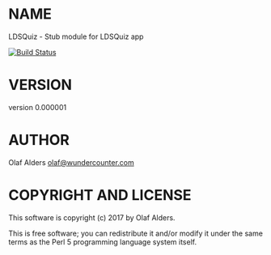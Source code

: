 # NAME

LDSQuiz - Stub module for LDSQuiz app

[![Build Status](https://travis-ci.org/oalders/lds-quiz.png?branch=master)](https://travis-ci.org/oalders/lds-quiz)

# VERSION

version 0.000001

# AUTHOR

Olaf Alders <olaf@wundercounter.com>

# COPYRIGHT AND LICENSE

This software is copyright (c) 2017 by Olaf Alders.

This is free software; you can redistribute it and/or modify it under
the same terms as the Perl 5 programming language system itself.
